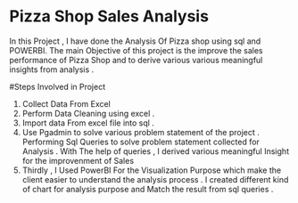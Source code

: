 # Pizza Shop Sales Analysis
In this Project , I have done the Analysis Of Pizza shop using sql and POWERBI.  The main Objective of this project is the improve the sales performance of Pizza Shop and to derive various various meaningful 
insights from  analysis .


#Steps Involved in Project
1. Collect Data From Excel
2. Perform Data Cleaning using excel .
3. Import data From excel file  into sql .
4. Use Pgadmin to solve various problem statement of the project .  Performing Sql Queries  to solve problem statement collected for Analysis . With The help of queries , I derived various meaningful Insight for the
 improvenment of Sales
5. Thirdly , I Used PowerBI For the Visualization Purpose which make the client easier to understand the analysis process . I created different kind of chart  for analysis purpose and Match the result from sql queries .
